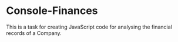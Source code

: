 # Console-Finances
This is a task for creating JavaScript code for analysing the financial records of a Company.
